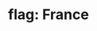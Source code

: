 ---
layout: flags
title: "flag: France"
emoji: flag_france
permalink: 🇫🇷.html
image: assets/img/3moji/flag_france.png
---